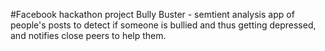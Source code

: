 #Facebook hackathon project
Bully Buster - semtient analysis app of people's posts to detect if someone is bullied and thus getting depressed, and notifies close peers to help them. 
